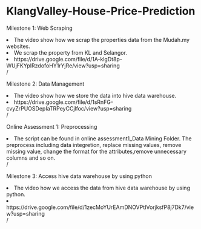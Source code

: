 # KlangValley-House-Price-Prediction
Milestone 1: Web Scraping
<li>The video show how we scrap the properties data from the Mudah.my websites.</li>
<li>We scrap the property from KL and Selangor.</li>
<li>https://drive.google.com/file/d/1A-klgDt8p-WUjFKYpIRzdofoHY1rYjRe/view?usp=sharing </li>/

Milestone 2: Data Management
<li>The video show how we store the data into hive data warehouse.</li>
<li>https://drive.google.com/file/d/1sRnFG-cvyZrPUOSDepIaTRPeyCCjlfoc/view?usp=sharing </li>/


Online Assessment 1: Preprocessing
<li>The script can be found in online assessment1_Data Mining Folder. The preprocess including data integretion, replace missing values, remove missing value, change the format for the attributes,remove unnecessary columns and so on. </li>/


Milestone 3: Access hive data warehouse by using python
<li>The video how we access the data from hive data warehouse by using python.</li>
<li>https://drive.google.com/file/d/1zecMoYUrEAmDNOVPtIVorjksfP8j7Dk7/view?usp=sharing </li>/
